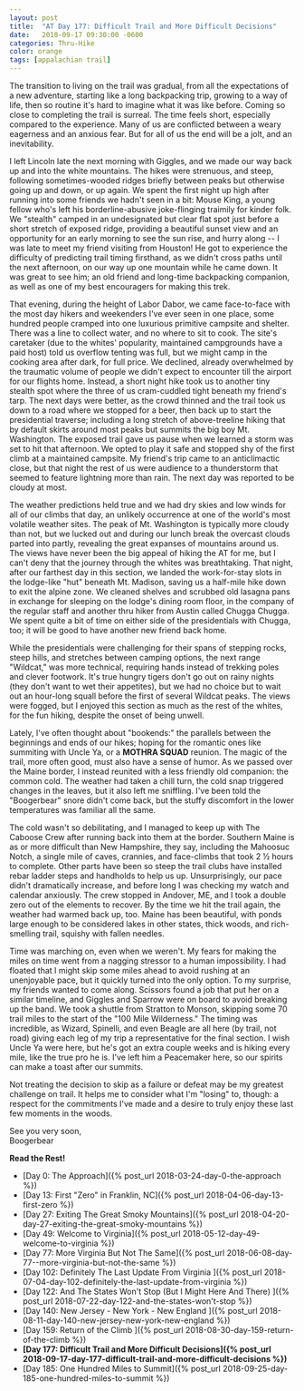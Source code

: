 ```yaml
---
layout: post
title:  "AT Day 177: Difficult Trail and More Difficult Decisions"
date:   2018-09-17 09:30:00 -0600
categories: Thru-Hike
color: orange
tags: [appalachian trail]
---
```


The transition to living on the trail was gradual, from all the expectations of a new adventure, starting like a long backpacking trip, growing to a way of life, then so routine it's hard to imagine what it was like before. Coming so close to completing the trail is surreal. The time feels short, especially compared to the experience. Many of us are conflicted between a weary eagerness and an anxious fear. But for all of us the end will be a jolt, and an inevitability.

<!--more-->

I left Lincoln late the next morning with Giggles, and we made our way back up and into the white mountains. The hikes were strenuous, and steep, following sometimes-wooded ridges briefly between peaks but otherwise going up and down, or up again. We spent the first night up high after running into some friends we hadn't seen in a bit: Mouse King, a young fellow who's left his borderline-abusive joke-flinging traimily for kinder folk. We "stealth" camped in an undesignated but clear flat spot just before a short stretch of exposed ridge, providing a beautiful sunset view and an opportunity for an early morning to see the sun rise, and hurry along -- I was late to meet my friend visiting from Houston! He got to experience the difficulty of predicting trail timing firsthand, as we didn't cross paths until the next afternoon, on our way up one mountain while he came down. It was great to see him; an old friend and long-time backpacking companion, as well as one of my best encouragers for making this trek.

That evening, during the height of Labor Dabor, we came face-to-face with the most day hikers and weekenders I've ever seen in one place, some hundred people cramped into one luxurious primitive campsite and shelter. There was a line to collect water, and no where to sit to cook. The site's caretaker (due to the whites' popularity, maintained campgrounds have a paid host) told us overflow tenting was full, but we might camp in the cooking area after dark, for full price. We declined, already overwhelmed by the traumatic volume of people we didn't expect to encounter till the airport for our flights home. Instead, a short night hike took us to another tiny stealth spot where the three of us cram-cuddled tight beneath my friend's tarp. The next days were better, as the crowd thinned and the trail took us down to a road where we stopped for a beer, then back up to start the presidential traverse; including a long stretch of above-treeline hiking that by default skirts around most peaks but summits the big boy Mt. Washington. The exposed trail gave us pause when we learned a storm was set to hit that afternoon. We opted to play it safe and stopped shy of the first climb at a maintained campsite. My friend's trip came to an anticlimactic close, but that night the rest of us were audience to a thunderstorm that seemed to feature lightning more than rain. The next day was reported to be cloudy at most.

The weather predictions held true and we had dry skies and low winds for all of our climbs that day, an unlikely occurrence at one of the world's most volatile weather sites. The peak of Mt. Washington is typically more cloudy than not, but we lucked out and during our lunch break the overcast clouds parted into partly, revealing the great expanses of mountains around us. The views have never been the big appeal of hiking the AT for me, but I can't deny that the journey through the whites was breathtaking. That night, after our farthest day in this section, we landed the work-for-stay slots in the lodge-like "hut" beneath Mt. Madison, saving us a half-mile hike down to exit the alpine zone. We cleaned shelves and scrubbed old lasagna pans in exchange for sleeping on the lodge's dining room floor, in the company of the regular staff and another thru hiker from Austin called Chugga Chugga. We spent quite a bit of time on either side of the presidentials with Chugga, too; it will be good to have another new friend back home.

While the presidentials were challenging for their spans of stepping rocks, steep hills, and stretches between camping options, the next range "Wildcat," was more technical, requiring hands instead of trekking poles and clever footwork. It's true hungry tigers don't go out on rainy nights (they don't want to wet their appetites), but we had no choice but to wait out an hour-long squall before the first of several Wildcat peaks. The views were fogged, but I enjoyed this section as much as the rest of the whites, for the fun hiking, despite the onset of being unwell.

Lately, I've often thought about "bookends:" the parallels between the beginnings and ends of our hikes; hoping for the romantic ones like summiting with Uncle Ya, or a **MOTHRA SQUAD** reunion. The magic of the trail, more often good, must also have a sense of humor. As we passed over the Maine border, I instead reunited with a less friendly old companion: the common cold. The weather had taken a chill turn, the cold snap triggered changes in the leaves, but it also left me sniffling. I've been told the "Boogerbear" snore didn't come back, but the stuffy discomfort in the lower temperatures was familiar all the same.

The cold wasn't so debilitating, and I managed to keep up with The Caboose Crew after running back into them at the border. Southern Maine is as or more difficult than New Hampshire, they say, including the Mahoosuc Notch, a single mile of caves, crannies, and face-climbs that took 2 ½ hours to complete. Other parts have been so steep the trail clubs have installed rebar ladder steps and handholds to help us up. Unsurprisingly, our pace didn't dramatically increase, and before long I was checking my watch and calendar anxiously. The crew stopped in Andover, ME, and I took a double zero out of the elements to recover. By the time we hit the trail again, the weather had warmed back up, too. Maine has been beautiful, with ponds large enough to be considered lakes in other states, thick woods, and rich-smelling trail, squishy with fallen needles.

Time was marching on, even when we weren't. My fears for making the miles on time went from a nagging stressor to a human impossibility. I had floated that I might skip some miles ahead to avoid rushing at an unenjoyable pace, but it quickly turned into the only option. To my surprise, my friends wanted to come along. Scissors found a job that put her on a similar timeline, and Giggles and Sparrow were on board to avoid breaking up the band. We took a shuttle from Stratton to Monson, skipping some 70 trail miles to the start of the "100 Mile Wilderness." The timing was incredible, as Wizard, Spinelli, and even Beagle are all here (by trail, not road) giving each leg of my trip a representative for the final section. I wish Uncle Ya were here, but he's got an extra couple weeks and is hiking every mile, like the true pro he is. I've left him a Peacemaker here, so our spirits can make a toast after our summits.

Not treating the decision to skip as a failure or defeat may be my greatest challenge on trail. It helps me to consider what I'm "losing" to, though: a respect for the commitments I've made and a desire to truly enjoy these last few moments in the woods.

See you very soon,  
Boogerbear

**Read the Rest!**

- [Day 0: The Approach]({% post_url 2018-03-24-day-0-the-approach %})
- [Day 13: First "Zero" in Franklin, NC]({% post_url 2018-04-06-day-13-first-zero %})
- [Day 27: Exiting The Great Smoky Mountains]({% post_url 2018-04-20-day-27-exiting-the-great-smoky-mountains %})
- [Day 49: Welcome to Virginia]({% post_url 2018-05-12-day-49-welcome-to-virginia %})
- [Day 77: More Virginia But Not The Same]({% post_url 2018-06-08-day-77--more-virginia-but-not-the-same %})
- [Day 102: Definitely The Last Update From Virginia ]({% post_url 2018-07-04-day-102-definitely-the-last-update-from-virginia %})
- [Day 122: And The States Won't Stop (But I Might Here And There) ]({% post_url 2018-07-22-day-122-and-the-states-won't-stop %})
- [Day 140: New Jersey - New York - New England ]({% post_url 2018-08-11-day-140-new-jersey-new-york-new-england %})
- [Day 159: Return of the Climb ]({% post_url 2018-08-30-day-159-return-of-the-climb %})
- **[Day 177: Difficult Trail and More Difficult Decisions]({% post_url 2018-09-17-day-177-difficult-trail-and-more-difficult-decisions %})**
- [Day 185: One Hundred Miles to Summit]({% post_url 2018-09-25-day-185-one-hundred-miles-to-summit %})
